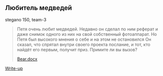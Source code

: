 ## Любитель медведей

stegano 150, team-3

> Петя очень любит медведей. Недавно он сделал по ним реферат и даже снимок одного из них на свой собственный фотоаппарат.
> Но Петя был высокого мнения о себе и на этом не остановился
> Он сказал, что спрятал внутри своего проекта послание, и тот, кто найдёт его первым, получит приз.
> Примите ли вы вызов?  
> 
> [Bear.docx](attachments/bear.docx)

[Write-up](WRITEUP.md)
